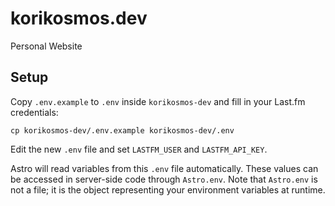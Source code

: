 # korikosmos.dev
Personal Website

## Setup

Copy `.env.example` to `.env` inside `korikosmos-dev` and fill in your Last.fm credentials:

```
cp korikosmos-dev/.env.example korikosmos-dev/.env
```

Edit the new `.env` file and set `LASTFM_USER` and `LASTFM_API_KEY`.

Astro will read variables from this `.env` file automatically. These values can
be accessed in server-side code through `Astro.env`. Note that `Astro.env` is
not a file; it is the object representing your environment variables at runtime.
